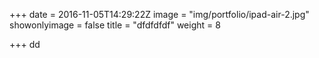 +++
date = 2016-11-05T14:29:22Z
image = "img/portfolio/ipad-air-2.jpg"
showonlyimage = false
title = "dfdfdfdf"
weight = 8

+++
dd